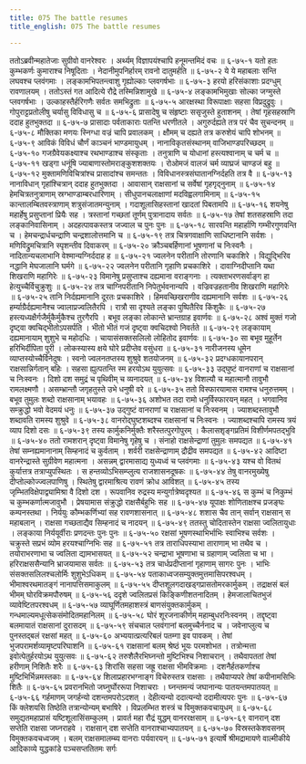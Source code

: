 ```yaml
---
title: 075 The battle resumes
title_english: 075 The battle resumes

---
```

<div class="audioEmbed"  caption="श्रीराम-हरिसीताराममूर्ति-घनपाठिभ्यां वचनम्" src="https://archive.org/download/Ramayana-recitation-Sriram-harisItArAmamUrti-Ghanapaati-v2/Kanda_6/Kanda_6_YK-075-The_battle_resumes_0.mp3"></div>
ततोऽब्रवीन्महातेजाः सुग्रीवो वानरेश्वरः ।  
अर्थ्यम् विज्ञापयंश्चापि हनूमन्तमिदं वचः ॥ ६-७५-१  
यतो हतः कुम्भकर्णः कुमाराश्च निषूदिताः ।  
नेदानीमुपनिर्हारम् रावनो दातुमर्हति ॥ ६-७५-२  
ये ये महाबलाः सन्ति लघवश्च प्लवंगमाः ।  
लङ्कामभिपतन्त्वाशु गृह्योल्काः प्लवगर्षभाः ॥ ६-७५-३  
हरयो हरिसंकाशाः प्रदग्धुम् रावणालयम् ।  
ततोऽस्तं गत आदित्ये रौद्रे तस्मिन्निशामुखे ॥ ६-७५-४  
लङ्कामभिमुखाः सोल्का जग्मुस्ते प्लवगर्षभाः ।  
उल्काहस्तैर्हरिगणैः सर्वतः समभिद्रुताः ॥ ६-७५-५  
आरक्षस्था विरूपाक्षाः सहसा विप्रदुद्रुवुः ।  
गोपुराट्टप्रतोलीषु चर्यासु विविधासु च ॥ ६-७५-६  
प्रासादेषु च संहृष्टाः ससृजुस्ते हुताशनम् ।  
तेषां गृहसहस्राणि ददाह हुतभुक्तदा ॥ ६-७५-७  
प्रासादाः पर्वताकाराः पतन्ति धरणीतले ।  
अगुरुर्दह्यते तत्र परं चैव सुचन्दनम् ॥ ६-७५-८  
मौक्तिका मणयः स्निग्धा वज्रं चापि प्रवालकम् ।  
क्षौमम् च दह्यते तत्र करुशेयं चापि शोभनम् ॥ ६-७५-९  
आविकं विविधं चौर्णं काञ्चनं भाण्डमायुधम् ।  
नानाविकृतसंस्थानम् वाजिभाण्डपरिच्छदम् ॥ ६-७५-१०  
गजग्रैवेयकक्ष्याश्च रथभाण्डाश्च संस्कृताः ।  
तनुत्राणि च योधानां हस्त्यश्वानाम् च चर्म च ॥ ६-७५-११  
खड्गा धनूंषि ज्याबाणास्तोमराङ्कुशशक्तयः ।  
रोओमजं वालजं चर्म व्याघ्रजं चाण्डजं बहु ॥ ६-७५-१२  
मुक्तामणिविचित्रांश्च प्रासादांश्च समन्ततः ।  
विविधानस्त्रसंघातानग्निर्दहति तत्र वै ॥ ६-७५-१३  
नानाविधान् गृहांश्चित्रान् ददाह हुतभुक्तदा ।  
आवासान् राक्षसानां च सर्वेषां गृहगृद्नुनाम् ॥ ६-७५-१४  
हेमचित्रतनुत्राणाम् स्रग्भाण्डाम्बरधारिणाम् ।  
सीधुपानचलाक्षाणां मदविह्वलगामिनाम् ॥ ६-७५-१५  
कान्तालम्बितवस्त्राणाम् शत्रुसंजातमन्युनाम् ।  
गदाशूलासिहस्तानां खादतां पिबतामपि ॥ ६-७५-१६  
शयनेषु महार्हेषु प्रसुप्तानां प्रियैः सह ।  
त्रस्तानां गच्छतां तूर्णम् पुत्रानादाय सर्वतः ॥ ६-७५-१७  
तेषां शतसहस्राणि तदा लङ्कानिवासिनाम् ।  
अदहत्पावकस्तत्र जज्वाल च पुनः पुनः ॥ ६-७५-१८  
सारवन्ति महार्हाणि गम्भीरगुणवन्ति च ।  
हेमचन्द्रार्धचन्द्राणि चन्द्रशालोत्तमानि च ॥ ६-७५-१९  
तत्र चित्रगवाक्षाणि साधिष्टानानि सर्वशः ।  
मणिविद्रुमचित्रानि स्पृशन्तीव दिवाकरम् ॥ ६-७५-२०  
क्रौञ्चबर्हिणानां भूषणानां च निःस्वनैः ।  
नादितान्यचलाभानि वेश्मान्यग्निर्ददाह ह ॥ ६-७५-२१  
ज्वलनेन परीतानि तोरणानि चकाशिरे ।  
विद्युद्भिरिव नद्धानि मेघजालानि घर्मगे ॥ ६-७५-२२  
ज्वलनेन परीतानि गृहाणि प्रचकाशिरे ।  
दावाग्निदीप्तानि यथा शिखराणि महागिरेः ॥ ६-७५-२३  
विमानेषु प्रसुप्ताश्च दह्यमाना वराङ्गनाः ।  
त्यक्ताभरणसर्वाङ्ग हा हेत्युच्चैर्विचुक्रुशुः ॥ ६-७५-२४  
तत्र चाग्निपरीतानि निपेतुर्भवनान्यपि ।  
वज्रिवज्रहतानीव शिखराणि महागिरेः ॥ ६-७५-२५  
तानि निर्दह्यमानानि दूरतः प्रचकाशिरे ।  
हिमवच्छिखराणीव दह्यमानानि सर्वशः ॥ ६-७५-२६  
हर्म्याग्रैर्दह्यमानैश्च ज्वालाप्रज्वलितैरपि ।  
रात्रौ सा दृश्यते लङ्का पुष्पितैरिव किंशुकैः ॥ ६-७५-२७  
हस्त्यध्यक्षैर्गजैर्मुकैर्मुकैश्च तुरगैरपि ।  
बभूव लङ्का लोकान्ते भ्रान्तग्राह इवार्णवः ॥ ६-७५-२८  
अश्वं मुक्तं गजो दृष्ट्वा क्वचिद्भीतोऽपसर्पति ।  
भीतो भीतं गजं दृष्ट्वा क्वचिदश्वो निवर्तते ॥ ६-७५-२९  
लङ्कायाम् दह्यमानायाम् शुशुभे च महोदधिः ।  
चायासंसक्तसलिलो लोहितोद इवार्णवः ॥ ६-७५-३०  
सा बभूव मुहूर्तेन हरिभिर्दीपिता पुरी ।  
लोकस्यास्य क्षये घोरे प्रदीप्तेव वसुंधरा ॥ ६-७५-३१  
नारीजनस्य धूमेन व्याप्तस्योच्चैर्विनेदुषः ।  
स्वनो ज्वलनतप्तस्य शुश्रुवे शतयोजनम् ॥ ६-७५-३२  
प्रदग्धकायानपरान् राक्षसान्निर्गतान् बहिः ।  
सहसा ह्युत्पतन्ति स्म हरयोऽथ युयुत्सवः ॥ ६-७५-३३  
उद्घुष्टं वानराणां च राक्षसानां च निःस्वनः ।  
दिशो दश समुद्रं च पृथिवीम् च व्यनादयत् ॥ ६-७५-३४  
विशल्यौ च महात्मानौ तावुभौ रामलक्ष्मणौ ।  
असम्भ्रान्तौ जगृहतुस्ते उभे धनुषी वरे ॥ ६-७५-३५  
ततो विस्फारयामास रामश्च धनुरुत्तमम् ।  
बभूव तुमुलः शब्दो राक्षसानाम् भयावहः ॥ ६-७५-३६  
अशोभत तदा रामो धनुर्विस्फारयन् महत् ।  
भगवानिव सम्क्रुद्धो भवो वेदमयं धनुः ॥ ६-७५-३७  
उद्गुष्टं वानराणां च राक्षसानां च निःस्वनम् ।  
ज्याशब्दस्तावुभौ शब्दावति रामस्य शुश्रुवे ॥ ६-७५-३८  
वानरोद्घुष्टशब्दश्च राक्षसानां च निःस्वनः ।  
ज्याशब्दश्चापि रामस्य त्रयं व्याप दिशो दसः ॥ ६-७५-३९  
तस्य कार्मुकनिर्मुक्तैः शरैस्तत्पुरगोपुरम् ।  
कैलासशृङ्गप्रतिमं विशीर्णमपतद्भुवि ॥ ६-७५-४०  
ततो रामशरान् दृष्ट्वा विमानेषु गृहेषु च ।  
संनाहो राक्षसेन्द्राणां तुमुलः समपद्यत ॥ ६-७५-४१  
तेषां सम्नह्यमानानाम् सिम्हनादं च कुर्वताम् ।  
शर्वरी राक्षसेन्द्राणाम् द्रौद्रीव समपद्यत ॥ ६-७५-४२  
आदिष्टा वानरेन्द्रास्ते सुग्रीवेण महात्मना ।  
असन्नम् द्वारमासाद्य युध्यध्वं च प्लवंगमाः ॥ ६-७५-४३  
यश्च वो वितथं कुर्यात्तत्र तत्राप्युपस्थितः ।  
स हन्तव्योऽभिसम्प्लुत्य राजशासनदूषकः ॥ ६-७५-४४  
तेषु वानरमुख्येषु दीप्तोल्कोज्ज्वलपाणिषु ।  
स्थितेषु द्वारमाश्रित्य रावणं क्रोध आविशत् ॥ ६-७५-४५  
तस्य जृम्भितविक्षेपाद्व्यामिश्रा वै दिशो दश ।  
रूपवानिव रुद्रस्य मन्युर्गात्रेष्वदृश्यत ॥ ६-७५-४६  
स कुम्भं च निकुम्भं च कुम्भकर्णात्मजावुभौ ।  
प्रेषयामास संक्रुद्धो राक्षसैर्बहुभिः सह ॥ ६-७५-४७  
यूपाक्षः शोणिताक्षश्च प्रजङ्घः कम्पनस्तथा ।  
निर्ययुः कौम्भकर्णिभ्यां सह रावणशासनात् ॥ ६-७५-४८  
शशास चैव तान् सर्वान् राक्षसान् स महाबलान् ।  
राक्षसा गच्छताद्यैव सिम्हनादं च नादयन् ॥ ६-७५-४९  
ततस्तु चोदितास्तेन राक्षसा ज्वलितायुधाः ।  
लङ्काया निर्ययूर्वीराः प्रणदन्तः पुनः पुनः ॥ ६-७५-५०  
रक्षसां भूषणस्थाभिर्भाभिः स्वाभिश्च सर्वशः ।  
चक्रुस्ते सप्रभं व्योम हरयश्चाग्निभिः सह ॥ ६-७५-५१  
तत्र ताराधिपस्याभा ताराणाम् भा तथैव च ।  
तयोराभरणाभा च ज्वलिता द्यामभासयत् ॥ ६-७५-५२  
चन्द्राभा भूषणाभा च ग्रहाणाम् ज्वलिता च भा ।  
हरिराक्षससैन्यानि भ्राजयामास सर्वतः ॥ ६-७५-५३  
तत्र चार्धप्रदीप्तानां गृहाणाम् सागरः पुनः ।  
भाभिः संसक्तसलिलश्चलोर्मिः शुशुभेऽधिकम् ॥ ६-७५-५४  
पताकाध्वजसम्युक्तमुत्तमासिपरश्वधम् ।  
भीमाश्वरथमातङ्गं नानापत्तिसमाकुलम् ॥ ६-७५-५५  
दीप्तशूलगदाखड्गप्रासतोमरकार्मुकम् ।  
तद्राक्षसं बलं भीमम् घोरविक्रमपौरुषम् ॥ ६-७५-५६  
ददृशे ज्वलितप्रसं किङ्किणीशतनादितम् ।  
हेमजालाचितभुजं व्यावेष्टितपरश्वधम् ॥ ६-७५-५७  
व्याघूर्णितमहाशस्त्रं बाणसंयुक्तकार्मुकम् ।  
गन्धमाल्यमधूत्सेकसंमोदितमहानिलम् ॥ ६-७५-५८  
घोरं शूरजनाकीर्णम् महाम्बुधरनिःस्वनम् ।  
तद्दृष्ट्वा बलमायातं राक्षसानां दुरासदम् ॥ ६-७५-५९  
संचचाल प्लवंगानां बलमुच्चैर्ननाद च ।  
जवेनाप्लुत्य च पुनस्तद्बलं रक्षसां महत् ॥ ६-७५-६०  
अभ्ययात्प्रत्यरिबलं पतम्गा इव पावकम् ।  
तेषां भुजपरामर्शव्यामृष्टपरिघाशनि ॥ ६-७५-६१  
राक्षसानां बलम् श्रेष्ठं भूयः परमशोभत ।  
तत्रोन्मत्ता इवोत्पेतुर्हरयोऽथ युयुत्सवः ॥ ६-७५-६२  
तरुशैलैरभिघ्नन्तो मुष्टिभिश्च निशाचरान् ।  
तथैवापततां तेषां हरीणाम् निशितैः शरैः ॥ ६-७५-६३  
शिरांसि सहसा जह्रू राक्षसा भीमविक्रमाः ।  
दशनैर्हतकर्णाश्च मुष्टिभिर्भिन्नमस्तकाः ॥ ६-७५-६४  
शिलाप्रहारभग्नाङ्ग विचेरुस्तत्र राक्षसाः ।  
तथैवाप्यपरे तेषां कपीनामसिभिः शितैः ॥ ६-७५-६५  
प्रवरानभितो जघ्नुर्घोररूपा निशाचराः ।  
घ्नन्तमन्यं जघानान्यः पातयन्तमपातयत् ॥ ६-७५-६६  
गर्हमाणम् जगर्हन्यो दशन्तमपरोऽदशत् ।  
देहीत्यन्यो ददात्यन्यो ददामीत्यपरः पुनः ॥ ६-७५-६७  
किं क्लेशयसि तिष्ठेति तत्रान्योन्यम् बभाषिरे ।  
विप्रलम्भित शस्त्रं च विमुक्तकवचायुधम् ॥ ६-७५-६८  
समुद्यतमहाप्रासं यष्टिशूलासिंसम्कुलम् ।  
प्रावर्त महा रौद्रं युद्धम् वानररक्षसाम् ॥ ६-७५-६९  
वानरान् दश सप्तेति राक्षसा जघ्नराहवे ।  
राक्षसान् दश सप्तेति वानराश्चाभ्यपातयन् ॥ ६-७५-७०  
विस्रस्तकेशवसनम् विमुक्तकवचध्वजम् ।  
बलम् राक्षसमालम्ब्य वानराः पर्यवारयन् ॥ ६-७५-७१  
इत्यार्षे श्रीमद्रामायणे वाल्मीकीये आदिकाव्ये युद्धकांडे पञ्चसप्ततितमः सर्गः